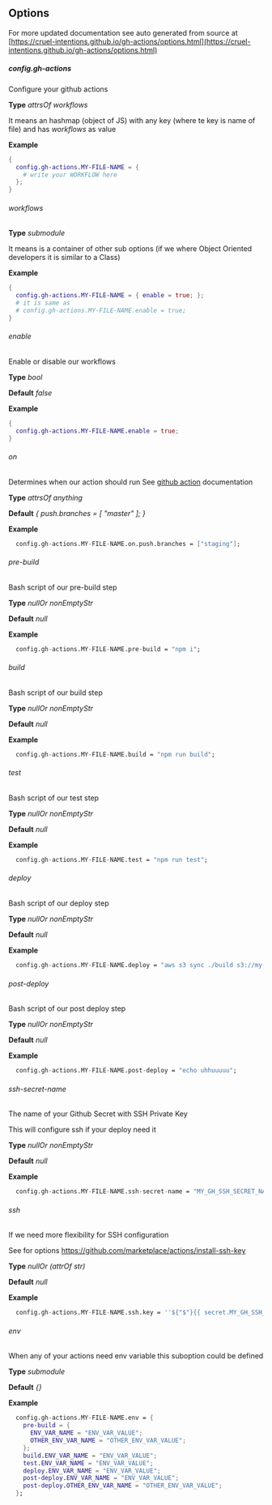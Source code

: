 ## Options

For more updated documentation see auto generated from source at [https://cruel-intentions.github.io/gh-actions/options.html](https://cruel-intentions.github.io/gh-actions/options.html)

##### config.gh-actions

Configure your github actions

**Type**
_attrsOf workflows_

It means an hashmap (object of JS) with any key (where te key is name of file) and has _workflows_ as value

**Example**

```nix
{
  config.gh-actions.MY-FILE-NAME = {
    # write your WORKFLOW here
  };
}
```


###### workflows

**Type**
_submodule_

It means is a container of other sub options (if we where Object Oriented developers it is similar to a Class)

**Example**

```nix
{
  config.gh-actions.MY-FILE-NAME = { enable = true; };
  # it is same as
  # config.gh-actions.MY-FILE-NAME.enable = true;
}
```

###### enable

Enable or disable our workflows

**Type**
_bool_

**Default**
_false_

**Example**

```nix
{
  config.gh-actions.MY-FILE-NAME.enable = true;
}
```


###### on

Determines when our action should run
See [github action](https://docs.github.com/en/actions/learn-github-actions/workflow-syntax-for-github-actions#on) documentation

**Type**
_attrsOf anything_

**Default**
_{ push.branches = [ "master" ]; }_

**Example**

```nix
  config.gh-actions.MY-FILE-NAME.on.push.branches = ["staging"];
```

###### pre-build

Bash script of our pre-build step

**Type**
_nullOr nonEmptyStr_

**Default**
_null_

**Example**

```nix
  config.gh-actions.MY-FILE-NAME.pre-build = "npm i";
```

###### build

Bash script of our build step

**Type**
_nullOr nonEmptyStr_

**Default**
_null_

**Example**

```nix
  config.gh-actions.MY-FILE-NAME.build = "npm run build";
```

###### test

Bash script of our test step

**Type**
_nullOr nonEmptyStr_

**Default**
_null_

**Example**

```nix
  config.gh-actions.MY-FILE-NAME.test = "npm run test";
```

###### deploy

Bash script of our deploy step

**Type**
_nullOr nonEmptyStr_

**Default**
_null_

**Example**

```nix
  config.gh-actions.MY-FILE-NAME.deploy = "aws s3 sync ./build s3://my-bucket";
```

###### post-deploy

Bash script of our post deploy step

**Type**
_nullOr nonEmptyStr_

**Default**
_null_

**Example**

```nix
  config.gh-actions.MY-FILE-NAME.post-deploy = "echo uhhuuuuu";
```

###### ssh-secret-name

The name of your Github Secret with SSH Private Key

This will configure ssh if your deploy need it

**Type**
_nullOr nonEmptyStr_

**Default**
_null_

**Example**

```nix
  config.gh-actions.MY-FILE-NAME.ssh-secret-name = "MY_GH_SSH_SECRET_NAME";
```

###### ssh

If we need more flexibility for SSH configuration

See for options https://github.com/marketplace/actions/install-ssh-key

**Type**
_nullOr (attrOf str)_

**Default**
_null_

**Example**

```nix
  config.gh-actions.MY-FILE-NAME.ssh.key = ''${"$"}{{ secret.MY_GH_SSH_SECRET_NAME }}'';
```

###### env

When any of your actions need env variable this suboption could be defined


**Type**
_submodule_

**Default**
_{}_

**Example**

```nix
  config.gh-actions.MY-FILE-NAME.env = {
    pre-build = {
      ENV_VAR_NAME = "ENV_VAR_VALUE";
      OTHER_ENV_VAR_NAME = "OTHER_ENV_VAR_VALUE";
    };
    build.ENV_VAR_NAME = "ENV_VAR_VALUE";
    test.ENV_VAR_NAME = "ENV_VAR_VALUE";
    deploy.ENV_VAR_NAME = "ENV_VAR_VALUE";
    post-deploy.ENV_VAR_NAME = "ENV_VAR_VALUE";
    post-deploy.OTHER_ENV_VAR_NAME = "OTHER_ENV_VAR_VALUE";
  };
```


